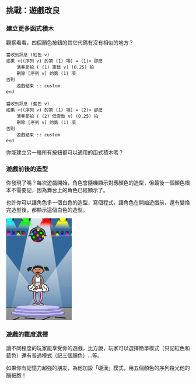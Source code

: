 ## 挑戰：遊戲改良

### 建立更多函式積木

觀察看看，四個顏色按鈕的其它代碼有沒有相似的地方？

```blocks3
當收到訊息 (紅色 v)
如果 <((序列 v) 的第 (1) 項) = (1)> 那麼
    演奏節拍 ( (1) 軍鼓 v) (0.25) 拍
    刪除 [序列 v] 的第 (1) 項
否則
    遊戲結束 :: custom
end

當收到訊息 (藍色 v)
如果 <((序列 v) 的第 (1) 項) = (2)> 那麼
    演奏節拍 ( (2) 低音鼓 v) (0.25) 拍
    刪除 [序列 v] 的第 (1) 項
否則
    遊戲結束 :: custom
end
```

你能建立另一種所有按鈕都可以通用的函式積木嗎？

### 遊戲前後的造型

你發現了嗎？每次遊戲開始，角色會隨機顯示對應顏色的造型，但最後一個顏色根本不需要記，因為舞台上的角色已經顯示了。

也許你可以讓角色多一個白色的造型，寫個程式，讓角色在開始遊戲前，還有變換完造型後，都顯示這個白色的造型。

![截圖](images/colour-white.png)

### 遊戲的難度選擇

讓不同程度的玩家能享受你的遊戲，比方說，玩家可以選擇簡單模式（只記紅色和藍色）還有普通模式（記三個顏色）…等。

如果你有記憶力超強的朋友，為他加設「硬漢」模式，用五個顏色的序列殺光他的腦細胞！